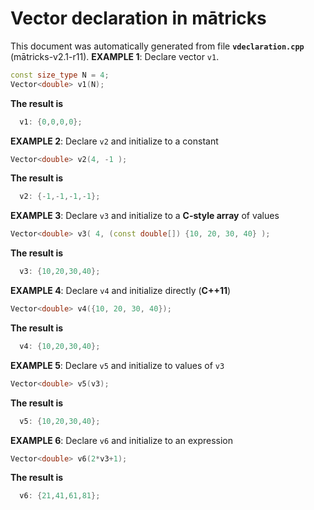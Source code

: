 
# Vector declaration in mātricks
This document was automatically generated from file **`vdeclaration.cpp`** (mātricks-v2.1-r11).
**EXAMPLE 1**: Declare vector `v1`.
```C++
const size_type N = 4;
Vector<double> v1(N);
```
**The result is**
```C++
  v1: {0,0,0,0}; 
```

**EXAMPLE 2**: Declare `v2` and initialize to a constant
```C++
Vector<double> v2(4, -1 );
```
**The result is**
```C++
  v2: {-1,-1,-1,-1}; 
```

**EXAMPLE 3**: Declare `v3` and initialize to a **C-style array** of values
```C++
Vector<double> v3( 4, (const double[]) {10, 20, 30, 40} );
```
**The result is**
```C++
  v3: {10,20,30,40}; 
```

**EXAMPLE 4**: Declare `v4` and initialize directly (**__C++11__**)
```C++
Vector<double> v4({10, 20, 30, 40});
```
**The result is**
```C++
  v4: {10,20,30,40}; 
```

**EXAMPLE 5**: Declare `v5` and initialize to values of `v3`
```C++
Vector<double> v5(v3);
```
**The result is**
```C++
  v5: {10,20,30,40}; 
```

**EXAMPLE 6**: Declare `v6` and initialize to an expression
```C++
Vector<double> v6(2*v3+1);
```
**The result is**
```C++
  v6: {21,41,61,81}; 
```

